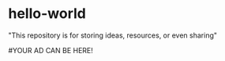 # hello-world
"This repository is for storing ideas, resources, or even sharing"

#YOUR AD CAN BE HERE!
